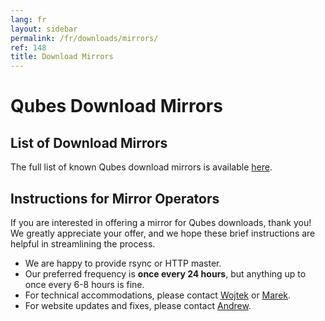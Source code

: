 ```yaml
---
lang: fr
layout: sidebar
permalink: /fr/downloads/mirrors/
ref: 148
title: Download Mirrors
---
```


Qubes Download Mirrors
======================
<a id="qubes-download-mirrors"></a>

List of Download Mirrors
------------------------
<a id="list-of-download-mirrors"></a>

The full list of known Qubes download mirrors is available [here][mirror-list].

Instructions for Mirror Operators
---------------------------------
<a id="instructions-for-mirror-operators"></a>

If you are interested in offering a mirror for Qubes downloads, thank you!
We greatly appreciate your offer, and we hope these brief instructions are
helpful in streamlining the process.

* We are happy to provide rsync or HTTP master.
* Our preferred frequency is **once every 24 hours**, but anything up to once
  every 6-8 hours is fine.
* For technical accommodations, please contact [Wojtek] or [Marek].
* For website updates and fixes, please contact [Andrew].

[mirror-list]: /fr/downloads/#mirrors
[Wojtek]: /fr/team/#wojtek-porczyk
[Marek]: /fr/team/#marek-marczykowski-górecki
[Andrew]: /fr/team/#andrew-david-wong